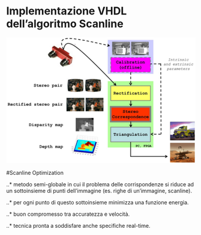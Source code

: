 # Implementazione VHDL dell’algoritmo Scanline  
![Alt text](/imgs/img.jpg?raw=true "Big picture")

#Scanline Optimization

..* metodo semi-globale in cui il problema delle corrispondenze si riduce ad un sottoinsieme di punti dell’immagine (es. righe di un’immagine, scanline).


..* per ogni punto di questo sottoinsieme minimizza una funzione energia.

..* buon compromesso tra accuratezza e velocità.

..* tecnica pronta a soddisfare anche specifiche real-time. 

